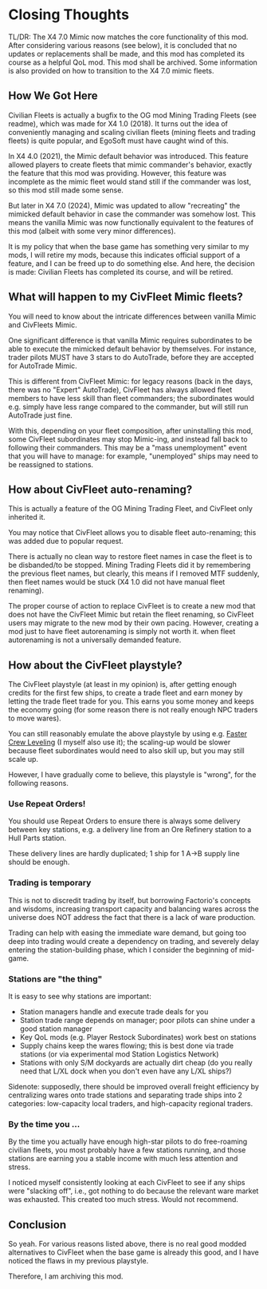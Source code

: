# Closing Thoughts

TL/DR: The X4 7.0 Mimic now matches the core functionality of this mod. After considering various reasons (see below), it is concluded that no updates or replacements shall be made, and this mod has completed its course as a helpful QoL mod. This mod shall be archived. Some information is also provided on how to transition to the X4 7.0 mimic fleets.

## How We Got Here

Civilian Fleets is actually a bugfix to the OG mod Mining Trading Fleets (see readme), which was made for X4 1.0 (2018). It turns out the idea of conveniently managing and scaling civilian fleets (mining fleets and trading fleets) is quite popular, and EgoSoft must have caught wind of this.

In X4 4.0 (2021), the Mimic default behavior was introduced. This feature allowed players to create fleets that mimic commander's behavior, exactly the feature that this mod was providing. However, this feature was incomplete as the mimic fleet would stand still if the commander was lost, so this mod still made some sense.

But later in X4 7.0 (2024), Mimic was updated to allow "recreating" the mimicked default behavior in case the commander was somehow lost. This means the vanilla Mimic was now functionally equivalent to the features of this mod (albeit with some very minor differences).

It is my policy that when the base game has something very similar to my mods, I will retire my mods, because this indicates official support of a feature, and I can be freed up to do something else. And here, the decision is made: Civilian Fleets has completed its course, and will be retired.

## What will happen to my CivFleet Mimic fleets?

You will need to know about the intricate differences between vanilla Mimic and CivFleets Mimic.

One significant difference is that vanilla Mimic requires subordinates to be able to execute the mimicked default behavior by themselves. For instance, trader pilots MUST have 3 stars to do AutoTrade, before they are accepted for AutoTrade Mimic.

This is different from CivFleet Mimic: for legacy reasons (back in the days, there was no "Expert" AutoTrade), CivFleet has always allowed fleet members to have less skill than fleet commanders; the subordinates would e.g. simply have less range compared to the commander, but will still run AutoTrade just fine.

With this, depending on your fleet composition, after uninstalling this mod, some CivFleet subordinates may stop Mimic-ing, and instead fall back to following their commanders. This may be a "mass unemployment" event that you will have to manage: for example, "unemployed" ships may need to be reassigned to stations.

## How about CivFleet auto-renaming?

This is actually a feature of the OG Mining Trading Fleet, and CivFleet only inherited it.

You may notice that CivFleet allows you to disable fleet auto-renaming; this was added due to popular request.

There is actually no clean way to restore fleet names in case the fleet is to be disbanded/to be stopped. Mining Trading Fleets did it by remembering the previous fleet names, but clearly, this means if I removed MTF suddenly, then fleet names would be stuck (X4 1.0 did not have manual fleet renaming).

The proper course of action to replace CivFleet is to create a new mod that does not have the CivFleet Mimic but retain the fleet renaming, so CivFleet users may migrate to the new mod by their own pacing. However, creating a mod just to have fleet autorenaming is simply not worth it. when fleet autorenaming is not a universally demanded feature.

## How about the CivFleet playstyle?

The CivFleet playstyle (at least in my opinion) is, after getting enough credits for the first few ships, to create a trade fleet and earn money by letting the trade fleet trade for you. This earns you some money and keeps the economy going (for some reason there is not really enough NPC traders to move wares).

You can still reasonably emulate the above playstyle by using e.g. [Faster Crew Leveling](https://forum.egosoft.com/viewtopic.php?t=424312) (I myself also use it); the scaling-up would be slower because fleet subordinates would need to also skill up, but you may still scale up.

However, I have gradually come to believe, this playstyle is "wrong", for the following reasons.

### Use Repeat Orders!

You should use Repeat Orders to ensure there is always some delivery between key stations, e.g. a delivery line from an Ore Refinery station to a Hull Parts station.

These delivery lines are hardly duplicated; 1 ship for 1 A->B supply line should be enough.

### Trading is temporary

This is not to discredit trading by itself, but borrowing Factorio's concepts and wisdoms, increasing transport capacity and balancing wares across the universe does NOT address the fact that there is a lack of ware production.

Trading can help with easing the immediate ware demand, but going too deep into trading would create a dependency on trading, and severely delay entering the station-building phase, which I consider the beginning of mid-game.

### Stations are "the thing"

It is easy to see why stations are important:
- Station managers handle and execute trade deals for you
- Station trade range depends on manager; poor pilots can shine under a good station manager
- Key QoL mods (e.g. Player Restock Subordinates) work best on stations
- Supply chains keep the wares flowing; this is best done via trade stations (or via experimental mod Station Logistics Network)
- Stations with only S/M dockyards are actually dirt cheap (do you really need that L/XL dock when you don't even have any L/XL ships?)

Sidenote: supposedly, there should be improved overall freight efficiency by centralizing wares onto trade stations and separating trade ships into 2 categories: low-capacity local traders, and high-capacity regional traders.

### By the time you ...

By the time you actually have enough high-star pilots to do free-roaming civilian fleets, you most probably have a few stations running, and those stations are earning you a stable income with much less attention and stress.

I noticed myself consistently looking at each CivFleet to see if any ships were "slacking off", i.e., got nothing to do because the relevant ware market was exhausted. This created too much stress. Would not recommend.

## Conclusion

So yeah. For various reasons listed above, there is no real good modded alternatives to CivFleet when the base game is already this good, and I have noticed the flaws in my previous playstyle.

Therefore, I am archiving this mod.
